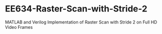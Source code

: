 # EE634-Raster-Scan-with-Stride-2
MATLAB and Verilog Implementation of Raster Scan with Stride 2 on Full HD Video Frames
